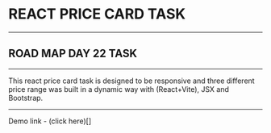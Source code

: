 # REACT PRICE CARD TASK 
**************************
## ROAD MAP DAY 22 TASK
***************************
This react price card task is designed to be responsive and three different price range was built in a dynamic way with (React+Vite), JSX and Bootstrap.
*******************
Demo link - (click here)[]